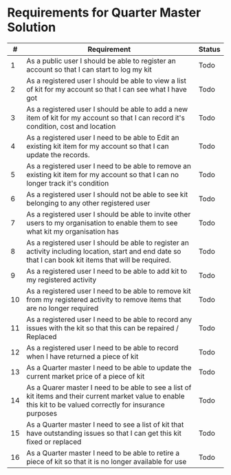 # Requirements for Quarter Master Solution

| # | Requirement | Status | 
| - | - | - |
| 1 | As a public user I should be able to register an account so that I can start to log my kit | Todo |
| 2 | As a registered user I should be able to view a list of kit for my account so that I can see what I have got | Todo |
| 3 | As a registered user I should be able to add a new item of kit for my account so that I can record it's condition, cost and location | Todo |
| 4 | As a registered user I need to be able to Edit an existing kit item for my account so that I can update the records. | Todo |
| 5 | As a registered user I need to be able to remove an existing kit item for my account so that I can no longer track it's condition | Todo |
| 6 | As a registered user I should not be able to see kit belonging to any other registered user | Todo |
| 7 | As a registered user I should be able to invite other users to my organisation to enable them to see what kit my organisation has | Todo |
| 8 | As a registered user I should be able to register an activity including location, start and end date so that I can book kit items that will be required. | Todo |
| 9 | As a registered user I need to be able to add kit to my registered activity | Todo |
| 10 | As a registered user I need to be able to remove kit from my registered activity to remove items that are no longer required | Todo |
| 11 | As a registered user I need to be able to record any issues with the kit so that this can be repaired / Replaced | Todo |
| 12 | As a registered user I need to be able to record when I have returned a piece of kit | Todo |
| 13 | As a Quarter master I need to be able to update the current market price of a piece of kit | Todo |
| 14 | As a Quarer master I need to be able to see a list of kit items and their current market value to enable this kit to be valued correctly for insurance purposes | Todo |
| 15 | As a Quarter master I need to see a list of kit that have outstanding issues so that I can get this kit fixed or replaced | Todo |
| 16 | As a Quarter master I need to be able to retire a piece of kit so that it is no longer available for use | Todo |
